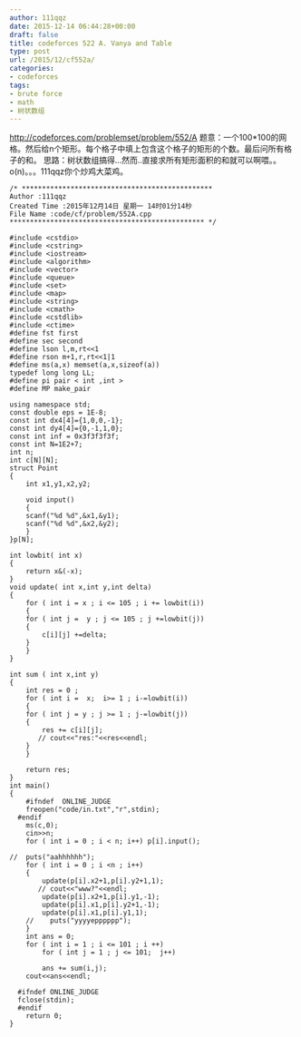 ```yaml
---
author: 111qqz
date: 2015-12-14 06:44:28+00:00
draft: false
title: codeforces 522 A. Vanya and Table
type: post
url: /2015/12/cf552a/
categories:
- codeforces
tags:
- brute force
- math
- 树状数组
---
```


http://codeforces.com/problemset/problem/552/A
题意：一个100*100的网格。然后给n个矩形。每个格子中填上包含这个格子的矩形的个数。最后问所有格子的和。
思路：树状数组搞得...然而..直接求所有矩形面积的和就可以啊喂。。o(n)。。。111qqz你个炒鸡大菜鸡。

 

    
    /* ***********************************************
    Author :111qqz
    Created Time :2015年12月14日 星期一 14时01分14秒
    File Name :code/cf/problem/552A.cpp
    ************************************************ */
    
    #include <cstdio>
    #include <cstring>
    #include <iostream>
    #include <algorithm>
    #include <vector>
    #include <queue>
    #include <set>
    #include <map>
    #include <string>
    #include <cmath>
    #include <cstdlib>
    #include <ctime>
    #define fst first
    #define sec second
    #define lson l,m,rt<<1
    #define rson m+1,r,rt<<1|1
    #define ms(a,x) memset(a,x,sizeof(a))
    typedef long long LL;
    #define pi pair < int ,int >
    #define MP make_pair
    
    using namespace std;
    const double eps = 1E-8;
    const int dx4[4]={1,0,0,-1};
    const int dy4[4]={0,-1,1,0};
    const int inf = 0x3f3f3f3f;
    const int N=1E2+7;
    int n;
    int c[N][N];
    struct Point
    {
        int x1,y1,x2,y2;
    
        void input()
        {
    	scanf("%d %d",&x1,&y1);
    	scanf("%d %d",&x2,&y2);
        }
    }p[N];
    
    int lowbit( int x)
    {
        return x&(-x);
    }
    void update( int x,int y,int delta)
    {
        for ( int i = x ; i <= 105 ; i += lowbit(i))
        {
    	for ( int j =  y ; j <= 105 ; j +=lowbit(j))
    	{
    	    c[i][j] +=delta;
    	}
        }
    }
    
    int sum ( int x,int y)
    {
        int res = 0 ;
        for ( int i =  x;  i>= 1 ; i-=lowbit(i))
        {
    	for ( int j = y ; j >= 1 ; j-=lowbit(j))
    	{
    	    res += c[i][j];
    	   // cout<<"res:"<<res<<endl;
    	}
        }
    
        return res;
    }
    int main()
    {
    	#ifndef  ONLINE_JUDGE 
    	freopen("code/in.txt","r",stdin);
      #endif
    	ms(c,0);
    	cin>>n;
    	for ( int i = 0 ; i < n; i++) p[i].input();
    	
    //	puts("aahhhhhh");
    	for ( int i = 0 ; i <n ; i++)
    	{
    	    update(p[i].x2+1,p[i].y2+1,1);
    	   // cout<<"www?"<<endl;
    	    update(p[i].x2+1,p[i].y1,-1);
    	    update(p[i].x1,p[i].y2+1,-1);
    	    update(p[i].x1,p[i].y1,1);
    	//    puts("yyyyepppppp");
    	}
    	int ans = 0;
    	for ( int i = 1 ; i <= 101 ; i ++)
    	    for ( int j = 1 ; j <= 101;  j++)
    		
    		ans += sum(i,j);
    	cout<<ans<<endl;
    
      #ifndef ONLINE_JUDGE  
      fclose(stdin);
      #endif
        return 0;
    }
    



